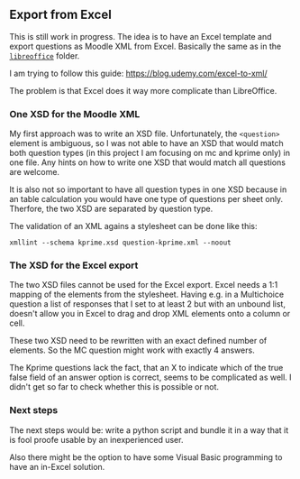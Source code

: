 ## Export from Excel

This is still work in progress. The idea is to have an Excel template and export
questions as Moodle XML from Excel. Basically the same as in the
[`libreoffice`](../libreoffice/) folder.

I am trying to follow this guide: https://blog.udemy.com/excel-to-xml/

The problem is that Excel does it way more complicate than LibreOffice.

### One XSD for the Moodle XML

My first approach was to write an XSD file. Unfortunately, the `<question>`
element is ambiguous, so I was not able to have an XSD that would match both
question types (in this project I am focusing on mc and kprime only) in
one file. Any hints on how to write one XSD that would match all questions
are welcome.

It is also not so important to have all question types in one XSD because
in an table calculation you would have one type of questions per sheet only.
Therfore, the two XSD are separated by question type.

The validation of an XML agains a stylesheet can be done like this:

```
xmllint --schema kprime.xsd question-kprime.xml --noout
```

### The XSD for the Excel export

The two XSD files cannot be used for the Excel export. Excel needs a 1:1
mapping of the elements from the stylesheet. Having e.g. in a Multichoice
question a list of responses that I set to at least 2 but with an unbound
list, doesn't allow you in Excel to drag and drop XML elements onto a
column or cell.

These two XSD need to be rewritten with an exact defined number of elements.
So the MC question might work with exactly 4 answers.

The Kprime questions lack the fact, that an X to indicate which of the true
false field of an answer option is correct, seems to be complicated as well.
I didn't get so far to check whether this is possible or not.

### Next steps

The next steps would be: write a python script and bundle it in a way that
it is fool proofe usable by an inexperienced user.

Also there might be the option to have some Visual Basic programming to
have an in-Excel solution.


